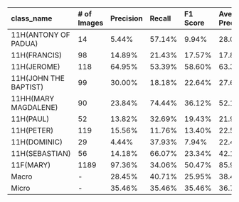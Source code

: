 | class_name            | # of Images   | Precision   | Recall   | F1 Score   | Average Precision   |
|:----------------------|:--------------|:------------|:---------|:-----------|:--------------------|
| 11H(ANTONY OF PADUA)  | 14            | 5.44%       | 57.14%   | 9.94%      | 28.06%              |
| 11H(FRANCIS)          | 98            | 14.89%      | 21.43%   | 17.57%     | 17.82%              |
| 11H(JEROME)           | 118           | 64.95%      | 53.39%   | 58.60%     | 63.33%              |
| 11H(JOHN THE BAPTIST) | 99            | 30.00%      | 18.18%   | 22.64%     | 27.68%              |
| 11HH(MARY MAGDALENE)  | 90            | 23.84%      | 74.44%   | 36.12%     | 52.17%              |
| 11H(PAUL)             | 52            | 13.82%      | 32.69%   | 19.43%     | 21.99%              |
| 11H(PETER)            | 119           | 15.56%      | 11.76%   | 13.40%     | 22.52%              |
| 11H(DOMINIC)          | 29            | 4.44%       | 37.93%   | 7.94%      | 22.40%              |
| 11H(SEBASTIAN)        | 56            | 14.18%      | 66.07%   | 23.34%     | 42.18%              |
| 11F(MARY)             | 1189          | 97.36%      | 34.06%   | 50.47%     | 85.97%              |
| Macro                 | -             | 28.45%      | 40.71%   | 25.95%     | 38.41%              |
| Micro                 | -             | 35.46%      | 35.46%   | 35.46%     | 36.78%              |